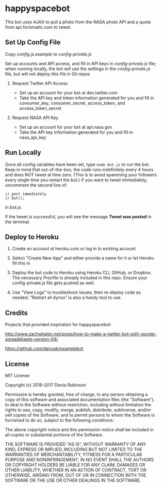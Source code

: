 # happyspacebot

This bot uses AJAX to pull a photo from the NASA photo API and a quote from api.forismatic.com to tweet.

## Set Up Config File

Copy *config.js.example* to *config-private.js*

Set up accounts and API access, and fill in API keys in *config-private.js* file; when running locally, the bot will use the settings in the *config-private.js* file, but will not deploy this file in Git repos

1. Request Twitter API Access
    * Set up an account for your bot at dev.twitter.com
    * Take the API key and token information generated for you and fill in consumer_key, consumer_secret, access_token, and access_token_secret

2. Request NASA API Key
    * Set up an account for your bot at api.nasa.gov
    * Take the API key information generated for you and fill in nasa_api_key

## Run Locally

Once all config variables have been set, type `node bot.js` to run the bot.  Keep in mind that out-of-the-box, the code runs indefinitely every 4 hours and does NOT tweet at time zero.  (This is to avoid spamming your followers every single time you restart the bot.)  If you want to tweet immediately, uncomment the second line of:
```
// post immediately
// bot();
```

in *bot.js*.

If the tweet is successful, you will see the message **Tweet was posted** in the terminal.

## Deploy to Heroku

1. Create an account at heroku.com or log in to existing account

2. Select "Create New App" and either provide a name for it or let Heroku fill this in

3. Deploy the bot code to Heroku using Heroku CLI, GitHub, or Dropbox. The necessary Procfile is already included in this repo. Ensure your config-private.js file gets pushed as well.

4. Use "View Logs" to troubleshoot issues, then re-deploy code as needed; "Restart all dynos" is also a handy tool to use.

## Credits

Projects that provided inspiration for happyspacebot:

http://www.zachwhalen.net/posts/how-to-make-a-twitter-bot-with-google-spreadsheets-version-04/

https://github.com/dariusk/examplebot

## License

MIT License

Copyright (c) 2016-2017 Donia Robinson

Permission is hereby granted, free of charge, to any person obtaining a copy of this software and associated documentation files (the "Software"), to deal in the Software without restriction, including without limitation the rights to use, copy, modify, merge, publish, distribute, sublicense, and/or sell copies of the Software, and to permit persons to whom the Software is furnished to do so, subject to the following conditions:

The above copyright notice and this permission notice shall be included in all copies or substantial portions of the Software.

THE SOFTWARE IS PROVIDED "AS IS", WITHOUT WARRANTY OF ANY KIND, EXPRESS OR IMPLIED, INCLUDING BUT NOT LIMITED TO THE WARRANTIES OF MERCHANTABILITY, FITNESS FOR A PARTICULAR PURPOSE AND NONINFRINGEMENT. IN NO EVENT SHALL THE AUTHORS OR COPYRIGHT HOLDERS BE LIABLE FOR ANY CLAIM, DAMAGES OR OTHER LIABILITY, WHETHER IN AN ACTION OF CONTRACT, TORT OR OTHERWISE, ARISING FROM, OUT OF OR IN CONNECTION WITH THE SOFTWARE OR THE USE OR OTHER DEALINGS IN THE SOFTWARE.